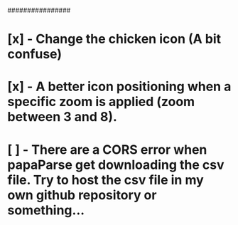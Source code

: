 ################

# [x] - Change the chicken icon (A bit confuse)
# [x] - A better icon positioning when a specific zoom is applied (zoom between 3 and 8).  
# [ ] - There are a CORS error when papaParse get downloading the csv file. Try to host the csv file in my own github repository or something...
